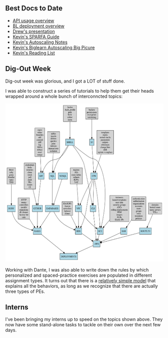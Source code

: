 ## Best Docs to Date
- [API usage overview](https://github.com/openstax/napkin-notes/blob/master/kevin/160921_biglearnApis/api_usage.md)
- [BL deployment overview](https://github.com/openstax/napkin-notes/blob/master/kevin/BiglearnArchitectureDeployment.pdf)
- [Drew's presentation](https://docs.google.com/presentation/d/1qoPqBLD4XqOsIfcM6aJH7IaDQRsxxuA6QBLy4GIZy7w/edit#slide=id.p)
- [Kevin's SPARFA Guide](https://github.com/openstax/sparfa-sandbox/blob/master/klb_sparfa_guide/sparfa_guide.pdf)
- [Kevin's Autoscaling Notes](https://docs.google.com/document/d/1bmn2xYBURE90fiZrdNG5CN28vEBCPJbKukDTbUqntZ4/edit)
- [Kevin's Biglearn Autoscaling Big Picure](https://docs.google.com/document/d/1JGcHIzmHDaDFlQvznzYgsWHuXBRis9qvtwF6pwaYVfQ/edit)
- [Kevin's Reading List](https://github.com/openstax/napkin-notes/blob/master/kevin/summaries/reading_list.md)

## Dig-Out Week

Dig-out week was glorious,
and I got a LOT of stuff done.

I was able to construct
a series of tutorials
to help them get their heads wrapped around
a whole bunch of interconncted topics:

<img src="https://github.com/openstax/napkin-notes/blob/master/kevin/summaries/InternTopicDependencies.png" alt="topics" width="500" height="500">

Working with Dante,
I was also able to write down
the rules by which
personalized and spaced-practice exercises
are populated in different assignment types.
It turns out that there is a 
[relatively simple model](https://docs.google.com/document/d/1fsMDpLEsjNuJKc7ZUeyXai5j_I41HWX-kTgB8KtR4ZY/edit#heading=h.l2a7c9f6aybw)
that explains all the behaviors,
as long as we recognize
that there are actually three types of PEs.

## Interns

I've been bringing my interns
up to speed on the topics shown above.
They now have some stand-alone tasks
to tackle on their own
over the next few days.
